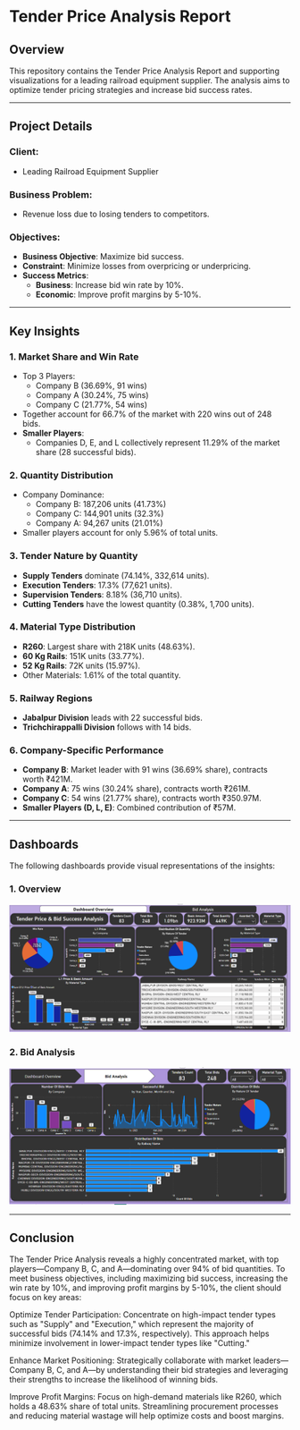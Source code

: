 # Tender Price Analysis Report

## Overview
This repository contains the Tender Price Analysis Report and supporting visualizations for a leading railroad equipment supplier. The analysis aims to optimize tender pricing strategies and increase bid success rates.

---

## Project Details

### Client:
- Leading Railroad Equipment Supplier

### Business Problem:
- Revenue loss due to losing tenders to competitors.

### Objectives:
- **Business Objective**: Maximize bid success.
- **Constraint**: Minimize losses from overpricing or underpricing.
- **Success Metrics**:
  - **Business**: Increase bid win rate by 10%.
  - **Economic**: Improve profit margins by 5-10%.

---

## Key Insights

### 1. Market Share and Win Rate
- Top 3 Players: 
  - Company B (36.69%, 91 wins)
  - Company A (30.24%, 75 wins)
  - Company C (21.77%, 54 wins)
- Together account for 66.7% of the market with 220 wins out of 248 bids.
- **Smaller Players**: 
  - Companies D, E, and L collectively represent 11.29% of the market share (28 successful bids).

### 2. Quantity Distribution
- Company Dominance:
  - Company B: 187,206 units (41.73%)
  - Company C: 144,901 units (32.3%)
  - Company A: 94,267 units (21.01%)
- Smaller players account for only 5.96% of total units.

### 3. Tender Nature by Quantity
- **Supply Tenders** dominate (74.14%, 332,614 units).
- **Execution Tenders**: 17.3% (77,621 units).
- **Supervision Tenders**: 8.18% (36,710 units).
- **Cutting Tenders** have the lowest quantity (0.38%, 1,700 units).

### 4. Material Type Distribution
- **R260**: Largest share with 218K units (48.63%).
- **60 Kg Rails**: 151K units (33.77%).
- **52 Kg Rails**: 72K units (15.97%).
- Other Materials: 1.61% of the total quantity.

### 5. Railway Regions
- **Jabalpur Division** leads with 22 successful bids.
- **Trichchirappalli Division** follows with 14 bids.

### 6. Company-Specific Performance
- **Company B**: Market leader with 91 wins (36.69% share), contracts worth ₹421M.
- **Company A**: 75 wins (30.24% share), contracts worth ₹261M.
- **Company C**: 54 wins (21.77% share), contracts worth ₹350.97M.
- **Smaller Players (D, L, E)**: Combined contribution of ₹57M.

---

## Dashboards

The following dashboards provide visual representations of the insights:

### 1. Overview
![Market Share Dashboard](https://github.com/jaybourasi/Tender-Pricing-And-Bid-Analysis/blob/main/Images/Dashboard%20-%20Overview.png)

### 2. Bid Analysis
![Quantity Distribution Dashboard](https://github.com/jaybourasi/Tender-Pricing-And-Bid-Analysis/blob/main/Images/Bids%20Analysis.png)

---

## Conclusion
The Tender Price Analysis reveals a highly concentrated market, with top players—Company B, C, and A—dominating over 94% of bid quantities. To meet business objectives, including maximizing bid success, increasing the win rate by 10%, and improving profit margins by 5-10%, the client should focus on key areas:

Optimize Tender Participation: Concentrate on high-impact tender types such as "Supply" and "Execution," which represent the majority of successful bids (74.14% and 17.3%, respectively). This approach helps minimize involvement in lower-impact tender types like "Cutting."

Enhance Market Positioning: Strategically collaborate with market leaders—Company B, C, and A—by understanding their bid strategies and leveraging their strengths to increase the likelihood of winning bids.

Improve Profit Margins: Focus on high-demand materials like R260, which holds a 48.63% share of total units. Streamlining procurement processes and reducing material wastage will help optimize costs and boost margins.

